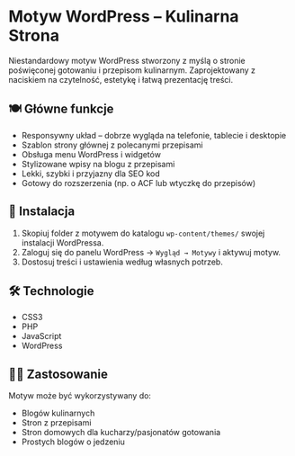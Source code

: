 # Motyw WordPress – Kulinarna Strona

Niestandardowy motyw WordPress stworzony z myślą o stronie poświęconej gotowaniu i przepisom kulinarnym. Zaprojektowany z naciskiem na czytelność, estetykę i łatwą prezentację treści.

## 🍽️ Główne funkcje

- Responsywny układ – dobrze wygląda na telefonie, tablecie i desktopie
- Szablon strony głównej z polecanymi przepisami
- Obsługa menu WordPress i widgetów
- Stylizowane wpisy na blogu z przepisami
- Lekki, szybki i przyjazny dla SEO kod
- Gotowy do rozszerzenia (np. o ACF lub wtyczkę do przepisów)

## 🔧 Instalacja

1. Skopiuj folder z motywem do katalogu `wp-content/themes/` swojej instalacji WordPressa.
2. Zaloguj się do panelu WordPress → `Wygląd → Motywy` i aktywuj motyw.
3. Dostosuj treści i ustawienia według własnych potrzeb.

## 🛠️ Technologie

- CSS3
- PHP
- JavaScript 
- WordPress

## 🧑‍🍳 Zastosowanie

Motyw może być wykorzystywany do:
- Blogów kulinarnych
- Stron z przepisami
- Stron domowych dla kucharzy/pasjonatów gotowania
- Prostych blogów o jedzeniu

